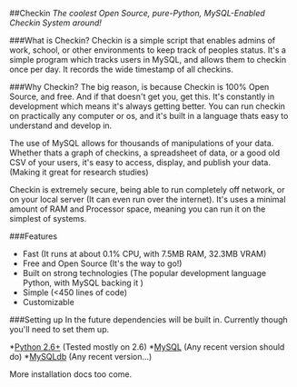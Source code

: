 ##Checkin
*The coolest Open Source, pure-Python, MySQL-Enabled Checkin System around!*

###What is Checkin?
Checkin is a simple script that enables admins of work, school, or other environments to keep track of peoples status. It's a simple program which tracks users in MySQL, and allows them to checkin once per day. It records the wide timestamp of all checkins.

###Why Checkin?
The big reason, is because Checkin is 100% Open Source, and free. And if that doesn't get you, get this. It's constantly in development which means it's always getting better. You can run checkin on practically any computer or os,  and it's built in a language thats easy to understand and develop in. 

The use of MySQL allows for thousands of manipulations of your data. Whether thats a graph of checkins, a spreadsheet of data, or a good old CSV of your users, it's easy to access, display, and publish your data. (Making it great for research studies)

Checkin is extremely secure, being able to run completely off network, or on your local server (It can even run over the internet). It's uses a minimal amount of RAM and Processor space, meaning you can run it on the simplest of systems.

###Features

* Fast (It runs at about 0.1% CPU, with 7.5MB RAM, 32.3MB VRAM)
* Free and Open Source (It's the way to go!)
* Built on strong technologies (The popular development language Python, with MySQL backing it )
* Simple (<450 lines of code)
* Customizable

###Setting up
In the future dependencies will be built in. Currently though you'll need to set them up.

*[Python 2.6+](http://www.python.org/download/) (Tested mostly on 2.6) 
*[MySQL](http://dev.mysql.com/downloads/) (Any recent version should do)
*[MySQLdb](http://sourceforge.net/projects/mysql-python/) (Any recent version...)

More installation docs too come.